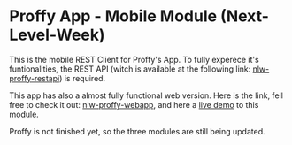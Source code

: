 # Proffy App - Mobile Module (Next-Level-Week)

This is the mobile REST Client for Proffy's App. To fully experece it's funtionalities, the REST API (witch is available at the following link: [nlw-proffy-restapi](https://github.com/joaokbmartins/nlw-proffy-restapi)) is required.

This app has also a almost fully functional web version. Here is the link, fell free to check it out: [nlw-proffy-webapp](https://github.com/joaokbmartins/nlw-proffy-webapp), and here a [live demo](https://5f67cb5654e3f20007f5bb08--naughty-ramanujan-b7bb9a.netlify.app/) to this module.

Proffy is not finished yet, so the three modules are still being updated.
